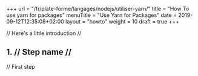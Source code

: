 +++
url = "/fr/plate-forme/langages/nodejs/utiliser-yarn/"
title = "How To use yarn for packages"
menuTitle = "Use Yarn for Packages"
date = 2019-09-12T12:35:08+02:00
layout = "howto"
weight = 10
draft = true
+++

// Here's a little introduction //

## 1. // Step name //

// First step
